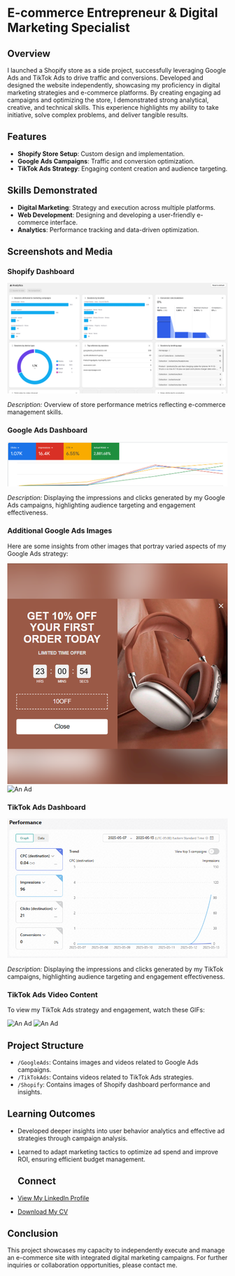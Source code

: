 # E-commerce Entrepreneur & Digital Marketing Specialist

## Overview

I launched a Shopify store as a side project, successfully leveraging Google Ads and TikTok Ads to drive traffic and conversions. Developed and designed the website independently, showcasing my proficiency in digital marketing strategies and e-commerce platforms. By creating engaging ad campaigns and optimizing the store, I demonstrated strong analytical, creative, and technical skills. This experience highlights my ability to take initiative, solve complex problems, and deliver tangible results.

## Features

- **Shopify Store Setup**: Custom design and implementation.
- **Google Ads Campaigns**: Traffic and conversion optimization.
- **TikTok Ads Strategy**: Engaging content creation and audience targeting.

## Skills Demonstrated

- **Digital Marketing**: Strategy and execution across multiple platforms.
- **Web Development**: Designing and developing a user-friendly e-commerce interface.
- **Analytics**: Performance tracking and data-driven optimization.

## Screenshots and Media

### Shopify Dashboard

![Shopify Dashboard](Shopify/ShopifyDashboard.png)

*Description:* Overview of store performance metrics reflecting e-commerce management skills.

### Google Ads Dashboard

![Google Ads Dashboard](GoogleAds/GoogleAdsDashboard.png)

*Description:* Displaying the impressions and clicks generated by my Google Ads campaigns, highlighting audience targeting and engagement effectiveness.

### Additional Google Ads Images

Here are some insights from other images that portray varied aspects of my Google Ads strategy:

![A Special Promotion](GoogleAds/Sale1.png)  
![An Ad](GoogleAds/Ad6.gif) 

### TikTok Ads Dashboard

![TikTok Ads Dashboard](TikTokAds/TikTokDashboard.png)

*Description:* Displaying the impressions and clicks generated by my TikTok campaigns, highlighting audience targeting and engagement effectiveness.

### TikTok Ads Video Content

To view my TikTok Ads strategy and engagement, watch these GIFs:

![An Ad](TikTokAds/ad2.gif) 
![An Ad](TikTokAds/ad3.gif) 

## Project Structure

- `/GoogleAds`: Contains images and videos related to Google Ads campaigns.
- `/TikTokAds`: Contains videos related to TikTok Ads strategies.
- `/Shopify`: Contains images of Shopify dashboard performance and insights.

## Learning Outcomes

- Developed deeper insights into user behavior analytics and effective ad strategies through campaign analysis.
- Learned to adapt marketing tactics to optimize ad spend and improve ROI, ensuring efficient budget management.

  ## Connect

- [View My LinkedIn Profile](www.linkedin.com/in/lenny-plante) 
- [Download My CV](https://tinyurl.com/LennyCV)

## Conclusion

This project showcases my capacity to independently execute and manage an e-commerce site with integrated digital marketing campaigns. For further inquiries or collaboration opportunities, please contact me.
